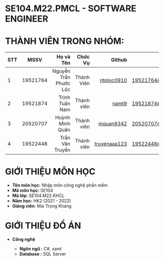# SE104.M22.PMCL - SOFTWARE ENGINEER

# THÀNH VIÊN TRONG NHÓM:
| STT    | MSSV          | Họ và Tên              |Chức Vụ     | Github                                                  | Email                   |
| ------ |:-------------:| ----------------------:|-----------:|--------------------------------------------------------:|-------------------------:
| 1      | 19521764      | Nguyễn Trần Phước Lộc  |Thành Viên  |[ntploc0910](https://github.com/ntploc0910)                        |19521764@gm.uit.edu.vn   |
| 2      | 19521874      | Trịnh Tuấn Nam         |Thành viên  |[namt9](https://github.com/namt9)                |19521874@gm.uit.edu.vn   |
| 3      | 20520707      | Huỳnh Minh Quân        |Thành viên  |[mquan8342](https://github.com/mquan8342)                |20520707@gm.uit.edu.vn   |
| 4      | 19522448      | Trần Văn Truyền        |Thành viên  |[truyenaaa123](https://github.com/truyenaaa123)                |19522448@gm.uit.edu.vn   |

# GIỚI THIỆU MÔN HỌC
* **Tên môn học:** Nhập môn công nghệ phần mềm
* **Mã môn học:** SE104
* **Mã lớp:** SE104.M22.KHCL
* **Năm học:** HK2 (2021 - 2022)
* **Giảng viên**: Mai Trọng Khang
# GIỚI THIỆU ĐỒ ÁN
* **Công nghệ**

    - **Ngôn ngữ :** C#, xaml
    - **Database :** SQL Server
